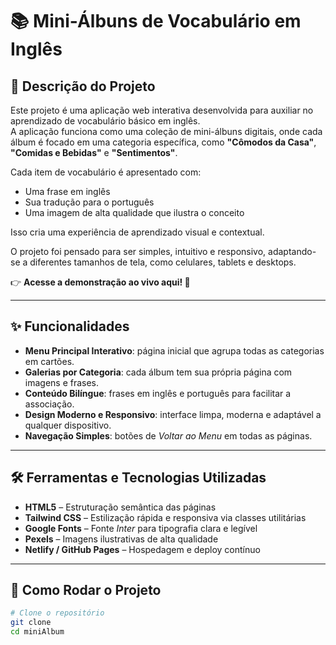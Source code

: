 # 📚 Mini-Álbuns de Vocabulário em Inglês

## 📖 Descrição do Projeto
Este projeto é uma aplicação web interativa desenvolvida para auxiliar no aprendizado de vocabulário básico em inglês.  
A aplicação funciona como uma coleção de mini-álbuns digitais, onde cada álbum é focado em uma categoria específica, como **"Cômodos da Casa"**, **"Comidas e Bebidas"** e **"Sentimentos"**.

Cada item de vocabulário é apresentado com:
- Uma frase em inglês
- Sua tradução para o português
- Uma imagem de alta qualidade que ilustra o conceito  

Isso cria uma experiência de aprendizado visual e contextual.  

O projeto foi pensado para ser simples, intuitivo e responsivo, adaptando-se a diferentes tamanhos de tela, como celulares, tablets e desktops.  

👉 **Acesse a demonstração ao vivo aqui! 🚀**  


---

## ✨ Funcionalidades
- **Menu Principal Interativo**: página inicial que agrupa todas as categorias em cartões.  
- **Galerias por Categoria**: cada álbum tem sua própria página com imagens e frases.  
- **Conteúdo Bilíngue**: frases em inglês e português para facilitar a associação.  
- **Design Moderno e Responsivo**: interface limpa, moderna e adaptável a qualquer dispositivo.  
- **Navegação Simples**: botões de *Voltar ao Menu* em todas as páginas.  

---

## 🛠️ Ferramentas e Tecnologias Utilizadas
- **HTML5** – Estruturação semântica das páginas  
- **Tailwind CSS** – Estilização rápida e responsiva via classes utilitárias  
- **Google Fonts** – Fonte *Inter* para tipografia clara e legível  
- **Pexels** – Imagens ilustrativas de alta qualidade  
- **Netlify / GitHub Pages** – Hospedagem e deploy contínuo  

---

## 🚀 Como Rodar o Projeto  

```bash
# Clone o repositório
git clone 
cd miniAlbum
